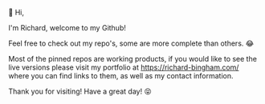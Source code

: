 👋 Hi,

I'm Richard, welcome to my Github!

Feel free to check out my repo's, some are more complete than others. 😂

Most of the pinned repos are working products, if you would like to see the live versions please visit my portfolio at 
https://richard-bingham.com/ 
where you can find links to them, as well as my contact information.

Thank you for visiting! Have a great day! 😝
